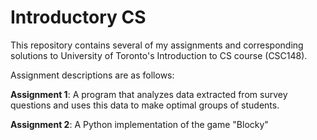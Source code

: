 # Introductory CS 

This repository contains several of my assignments and corresponding solutions to University of Toronto's Introduction to CS course (CSC148).

Assignment descriptions are as follows:

**Assignment 1**: A program that analyzes data extracted from survey questions and uses this data to make optimal groups of students.

**Assignment 2**: A Python implementation of the game "Blocky"

